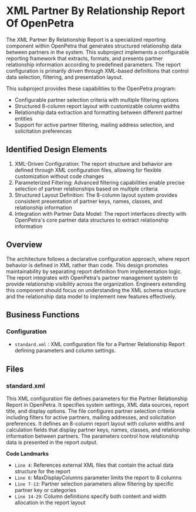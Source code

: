 # XML Partner By Relationship Report Of OpenPetra

The XML Partner By Relationship Report is a specialized reporting component within OpenPetra that generates structured relationship data between partners in the system. This subproject implements a configurable reporting framework that extracts, formats, and presents partner relationship information according to predefined parameters. The report configuration is primarily driven through XML-based definitions that control data selection, filtering, and presentation layout.

This subproject provides these capabilities to the OpenPetra program:

- Configurable partner selection criteria with multiple filtering options
- Structured 8-column report layout with customizable column widths
- Relationship data extraction and formatting between different partner entities
- Support for active partner filtering, mailing address selection, and solicitation preferences

## Identified Design Elements

1. XML-Driven Configuration: The report structure and behavior are defined through XML configuration files, allowing for flexible customization without code changes
2. Parameterized Filtering: Advanced filtering capabilities enable precise selection of partner relationships based on multiple criteria
3. Structured Layout Definition: The 8-column layout system provides consistent presentation of partner keys, names, classes, and relationship information
4. Integration with Partner Data Model: The report interfaces directly with OpenPetra's core partner data structures to extract relationship information

## Overview
The architecture follows a declarative configuration approach, where report behavior is defined in XML rather than code. This design promotes maintainability by separating report definition from implementation logic. The report integrates with OpenPetra's partner management system to provide relationship visibility across the organization. Engineers extending this component should focus on understanding the XML schema structure and the relationship data model to implement new features effectively.

## Business Functions

### Configuration
- `standard.xml` : XML configuration file for a Partner Relationship Report defining parameters and column settings.

## Files
### standard.xml

This XML configuration file defines parameters for the Partner Relationship Report in OpenPetra. It specifies system settings, XML data sources, report title, and display options. The file configures partner selection criteria including filters for active partners, mailing addresses, and solicitation preferences. It defines an 8-column report layout with column widths and calculation fields that display partner keys, names, classes, and relationship information between partners. The parameters control how relationship data is presented in the report output.

 **Code Landmarks**
- `Line 4`: References external XML files that contain the actual data structure for the report
- `Line 6`: MaxDisplayColumns parameter limits the report to 8 columns
- `Line 7-13`: Partner selection parameters allow filtering by specific partner key or categories
- `Line 14-29`: Column definitions specify both content and width allocation in the report layout

[Generated by the Sage AI expert workbench: 2025-03-30 02:22:57  https://sage-tech.ai/workbench]: #